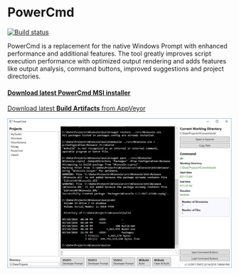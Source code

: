 # PowerCmd

[![Build status](https://ci.appveyor.com/api/projects/status/0w2ypoe5nupkb7ow?svg=true)](https://ci.appveyor.com/project/rsuter/powercmd)

PowerCmd is a replacement for the native Windows Prompt with enhanced performance and additional features. The tool greatly improves script execution performance with optimized output rendering and adds features like output analysis, command buttons, improved suggestions and project directories. 

#### [Download latest PowerCmd MSI installer](http://rsuter.com/Projects/PowerCmd/installer.php)

[Download latest **Build Artifacts** from AppVeyor](https://ci.appveyor.com/project/rsuter/powercmd/build/artifacts)

![](assets/Screenshot.png)
